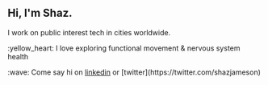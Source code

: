 ## Hi, I'm Shaz. 

I work on public interest tech in cities worldwide. 




<p>
:yellow_heart: I love exploring functional movement & nervous system health

<p>
  :wave: Come say hi on <a href = "https://www.linkedin.com/in/shazjameson">linkedin</a> or [twitter](https://twitter.com/shazjameson)
